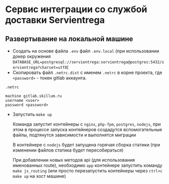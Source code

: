 # Сервис интеграции со службой доставки Servientrega

## Развертывание на локальной машине
* Создать на основе файла `.env` файл `.env.local` (при использовании докер окружения `DATABASE_URL=postgresql://servientrega:servientrega@postgres:5432/servientrega?charset=utf8`)
* Скопировать файл  `.netrc.dist` с именем `.netrc` в корне проекта, где `<password>` - токен gitlab аккаунта.

```
.netrc

machine gitlab.skillum.ru
username <user>
password <password>
```

* Запустить `make up`

    Команда запустит контейнеры с `nginx`, `php-fpm`, `postgres`, `nodejs`, при этом в процессе запуска контейнеров создадутся вспомогательные файлы, подтянутся зависимости и выполнятся миграции

    В контейнере с `nodejs` будет запущена горячая сборка статики (при изменении файлов статика будет пересобираться)

    При добавлении новых методов api (для использования именованных route), необходимо `app` контейнере запустить команду `make js_routing` (или просто перезапустить контейнеры через `ctrl+c` `make up` на хост машине)

